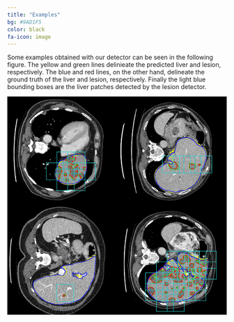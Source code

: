 ```yaml
---
title: "Examples"
bg: #9AD1F5
color: black
fa-icon: image
---
```

Some examples obtained with our detector can be seen in the following figure. The yellow and green lines delinieate the predicted liver and lesion, respectively. The blue and red lines, on the other hand, delineate the ground truth of the liver and lesion, respectively. Finally the light blue bounding boxes are the liver patches detected by the lesion detector.

<div style="display:table-cell; vertical-align:middle; text-align:center; width:50%; height:50%">
  <img src="./assets/img/detection.png">
</div>
